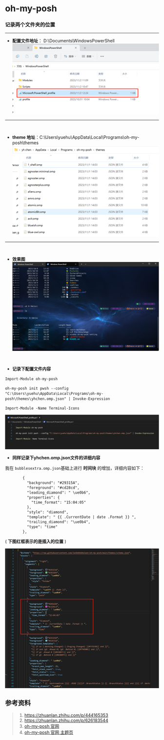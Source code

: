 
# oh-my-posh
### 记录两个文件夹的位置

---
* **配置文件地址**： D:\Documents\WindowsPowerShell
$\quad$
![截图](profile_setting.png)

---

$\quad$
* **theme 地址**：C:\Users\yuehu\AppData\Local\Programs\oh-my-posh\themes
$\quad$
![截图](theme.png)

---

$\quad$

* **效果图**
$\quad$
![Alt text](rendering.png)

$\quad$
* **记录下配置文件内容**

`Import-Module oh-my-posh`

`oh-my-posh init pwsh --config "C:\Users\yuehu\AppData\Local\Programs\oh-my-posh\themes\yhchen.omp.json" | Invoke-Expression`

`Import-Module -Name Terminal-Icons`

![Alt text](image.png)


* **同样记录下yhchen.omp.json文件的详细内容**

我在 `bubblesextra.omp.json`基础上进行 **时间块** 的增加，详细内容如下：

```json{.line-numbers}
        {
          "background": "#29315A",
          "foreground": "#cd28cd",
          "leading_diamond": " \ue0b6",
          "properties": {
            "time_format": "15:04:05"
          },
          "style": "diamond",
          "template": " {{ .CurrentDate | date .Format }} ",
          "trailing_diamond": "\ue0b4",
          "type": "time"
        },
```
( **下图红框表示的是插入的位置** )

![Alt text](<position insert.png>)


## 参考资料
> 1. https://zhuanlan.zhihu.com/p/444165353
> 2. https://zhuanlan.zhihu.com/p/626183544
> 3. [oh-my-posh 官网](https://ohmyposh.dev/docs/configuration/general)
> 4. [oh-my-posh 官网 主题页](https://ohmyposh.dev/docs/themes)


